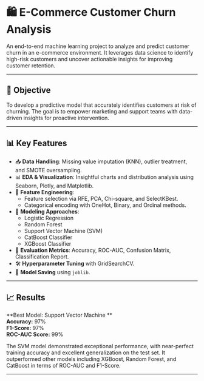 # 🛍️ E-Commerce Customer Churn Analysis

An end-to-end machine learning project to analyze and predict customer churn in an e-commerce environment. It leverages data science to identify high-risk customers and uncover actionable insights for improving customer retention.

---

## 📌 Objective

To develop a predictive model that accurately identifies customers at risk of churning. The goal is to empower marketing and support teams with data-driven insights for proactive intervention.

---

## 📊 Key Features

- 📥 **Data Handling**: Missing value imputation (KNN), outlier treatment, and SMOTE oversampling.
- 📊 **EDA & Visualization**: Insightful charts and distribution analysis using Seaborn, Plotly, and Matplotlib.
- 🧠 **Feature Engineering**:
  - Feature selection via RFE, PCA, Chi-square, and SelectKBest.
  - Categorical encoding with OneHot, Binary, and Ordinal methods.
- 🤖 **Modeling Approaches**:
  - Logistic Regression
  - Random Forest
  - Support Vector Machine (SVM)
  - CatBoost Classifier
  - XGBoost Classifier
- 🧪 **Evaluation Metrics**: Accuracy, ROC-AUC, Confusion Matrix, Classification Report.
- 🛠️ **Hyperparameter Tuning** with GridSearchCV.
- 💾 **Model Saving** using `joblib`.

---

## 📈 Results

**Best Model: Support Vector Machine **  
**Accuracy:** 97%  
**F1-Score:** 97%  
**ROC-AUC Score:** 99%

The SVM model demonstrated exceptional performance, with near-perfect training accuracy and excellent generalization on the test set. It outperformed other models including XGBoost, Random Forest, and CatBoost in terms of ROC-AUC and F1-Score.

---
